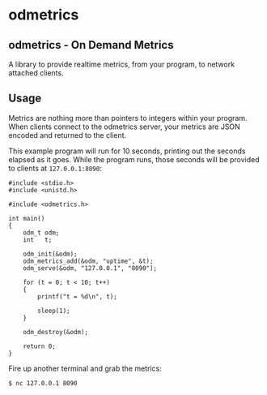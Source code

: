 odmetrics
=========

odmetrics - On Demand Metrics
-----------------------------

A library to provide realtime metrics, from your program, to network
attached clients.

Usage
-----

Metrics are nothing more than pointers to integers within your program. When
clients connect to the odmetrics server, your metrics are JSON encoded and
returned to the client.

This example program will run for 10 seconds, printing out the seconds
elapsed as it goes. While the program runs, those seconds will be provided
to clients at ``127.0.0.1:8090``:

    #include <stdio.h>
    #include <unistd.h>

    #include <odmetrics.h>

    int main()
    {
        odm_t odm;
        int   t;

        odm_init(&odm);
        odm_metrics_add(&odm, "uptime", &t);
        odm_serve(&odm, "127.0.0.1", "8090");

        for (t = 0; t < 10; t++)
        {
            printf("t = %d\n", t);

            sleep(1);
        }

        odm_destroy(&odm);

        return 0;
    }

Fire up another terminal and grab the metrics:

    $ nc 127.0.0.1 8090
